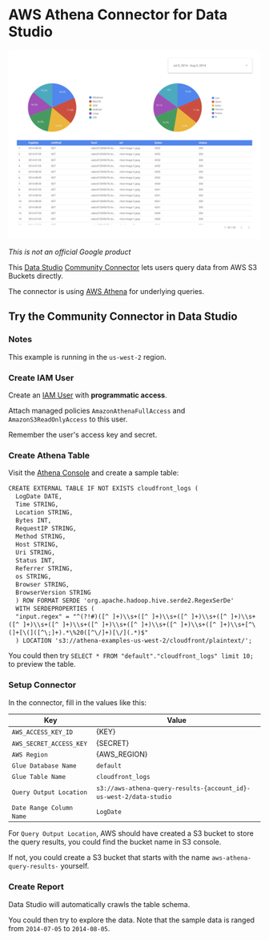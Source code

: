 # AWS Athena Connector for Data Studio

![](./example.png)

*This is not an official Google product*

This [Data Studio](https://datastudio.google.com)
[Community Connector](https://developers.google.com/datastudio/connector) lets
users query data from AWS S3 Buckets directly.

The connector is using [AWS Athena](https://aws.amazon.com/athena/) for
underlying queries.

## Try the Community Connector in Data Studio

### Notes

This example is running in the `us-west-2` region.

### Create IAM User

Create an [IAM User](https://console.aws.amazon.com/iam/home) with
**programmatic access**.

Attach managed policies `AmazonAthenaFullAccess` and `AmazonS3ReadOnlyAccess` to
this user.

Remember the user's access key and secret.

### Create Athena Table

Visit the [Athena Console](https://us-west-2.console.aws.amazon.com/athena/home)
and create a sample table:

```
CREATE EXTERNAL TABLE IF NOT EXISTS cloudfront_logs (
  LogDate DATE,
  Time STRING,
  Location STRING,
  Bytes INT,
  RequestIP STRING,
  Method STRING,
  Host STRING,
  Uri STRING,
  Status INT,
  Referrer STRING,
  os STRING,
  Browser STRING,
  BrowserVersion STRING
  ) ROW FORMAT SERDE 'org.apache.hadoop.hive.serde2.RegexSerDe'
  WITH SERDEPROPERTIES (
  "input.regex" = "^(?!#)([^ ]+)\\s+([^ ]+)\\s+([^ ]+)\\s+([^ ]+)\\s+([^ ]+)\\s+([^ ]+)\\s+([^ ]+)\\s+([^ ]+)\\s+([^ ]+)\\s+([^ ]+)\\s+[^\(]+[\(]([^\;]+).*\%20([^\/]+)[\/](.*)$"
  ) LOCATION 's3://athena-examples-us-west-2/cloudfront/plaintext/';
```

You could then try `SELECT * FROM "default"."cloudfront_logs" limit 10;` to
preview the table.

### Setup Connector

In the connector, fill in the values like this:

Key                      | Value
------------------------ | -----
`AWS_ACCESS_KEY_ID`      | {KEY}
`AWS_SECRET_ACCESS_KEY`  | {SECRET}
`AWS Region`             | {AWS_REGION}
`Glue Database Name`     | `default`
`Glue Table Name`        | `cloudfront_logs`
`Query Output Location`  | `s3://aws-athena-query-results-{account_id}-us-west-2/data-studio`
`Date Range Column Name` | `LogDate`

For `Query Output Location`, AWS should have created a S3 bucket to store the
query results, you could find the bucket name in S3 console.

If not, you could create a S3 bucket that starts with the name
`aws-athena-query-results-` yourself.

### Create Report

Data Studio will automatically crawls the table schema.

You could then try to explore the data. Note that the sample data is ranged from
`2014-07-05` to `2014-08-05`.
